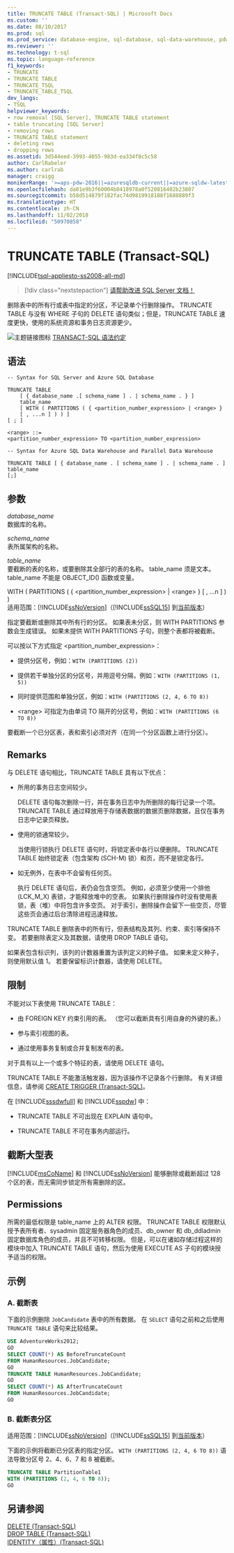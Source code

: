 ```yaml
---
title: TRUNCATE TABLE (Transact-SQL) | Microsoft Docs
ms.custom: ''
ms.date: 08/10/2017
ms.prod: sql
ms.prod_service: database-engine, sql-database, sql-data-warehouse, pdw
ms.reviewer: ''
ms.technology: t-sql
ms.topic: language-reference
f1_keywords:
- TRUNCATE
- TRUNCATE TABLE
- TRUNCATE_TSQL
- TRUNCATE_TABLE_TSQL
dev_langs:
- TSQL
helpviewer_keywords:
- row removal [SQL Server], TRUNCATE TABLE statement
- table truncating [SQL Server]
- removing rows
- TRUNCATE TABLE statement
- deleting rows
- dropping rows
ms.assetid: 3d544eed-3993-4055-983d-ea334f8c5c58
author: CarlRabeler
ms.author: carlrab
manager: craigg
monikerRange: '>=aps-pdw-2016||=azuresqldb-current||=azure-sqldw-latest||>=sql-server-2016||=sqlallproducts-allversions||>=sql-server-linux-2017||=azuresqldb-mi-current'
ms.openlocfilehash: da01e9b3f60004b0418978a0f520816402b23807
ms.sourcegitcommit: b58d514879f182fac74d9819918188f1688889f3
ms.translationtype: HT
ms.contentlocale: zh-CN
ms.lasthandoff: 11/02/2018
ms.locfileid: "50970858"
---
```

# <a name="truncate-table-transact-sql"></a>TRUNCATE TABLE (Transact-SQL)
[!INCLUDE[tsql-appliesto-ss2008-all-md](../../includes/tsql-appliesto-ss2008-all-md.md)]

> [!div class="nextstepaction"]
> [请帮助改进 SQL Server 文档！](https://80s3ignv.optimalworkshop.com/optimalsort/36yyw5kq-0)

删除表中的所有行或表中指定的分区，不记录单个行删除操作。 TRUNCATE TABLE 与没有 WHERE 子句的 DELETE 语句类似；但是，TRUNCATE TABLE 速度更快，使用的系统资源和事务日志资源更少。  
  
 ![主题链接图标](../../database-engine/configure-windows/media/topic-link.gif "主题链接图标") [TRANSACT-SQL 语法约定](../../t-sql/language-elements/transact-sql-syntax-conventions-transact-sql.md)  
  
## <a name="syntax"></a>语法  
  
```  
-- Syntax for SQL Server and Azure SQL Database  
  
TRUNCATE TABLE   
    [ { database_name .[ schema_name ] . | schema_name . } ]  
    table_name  
    [ WITH ( PARTITIONS ( { <partition_number_expression> | <range> }   
    [ , ...n ] ) ) ]  
[ ; ]  
  
<range> ::=  
<partition_number_expression> TO <partition_number_expression>  
```  
  
```  
-- Syntax for Azure SQL Data Warehouse and Parallel Data Warehouse  
  
TRUNCATE TABLE [ { database_name . [ schema_name ] . | schema_name . ] table_name  
[;]  
```  
  
## <a name="arguments"></a>参数  
 *database_name*  
 数据库的名称。  
  
 *schema_name*  
 表所属架构的名称。  
  
 *table_name*  
 要截断的表的名称，或要删除其全部行的表的名称。 table_name 须是文本。 table_name 不能是 OBJECT_ID() 函数或变量。  
  
 WITH ( PARTITIONS ( { \<partition_number_expression> | \<range> } [ , ...n ] ) )  
适用范围：[!INCLUDE[ssNoVersion](../../includes/ssnoversion-md.md)]（[!INCLUDE[ssSQL15](../../includes/sssql15-md.md)] 到[当前版本](http://go.microsoft.com/fwlink/p/?LinkId=299658)）
  
 指定要截断或删除其中所有行的分区。 如果表未分区，则 WITH PARTITIONS 参数会生成错误。 如果未提供 WITH PARTITIONS 子句，则整个表都将被截断。  
  
 可以按以下方式指定 \<partition_number_expression>： 
  
-   提供分区号，例如：`WITH (PARTITIONS (2))`  
  
-   提供若干单独分区的分区号，并用逗号分隔，例如：`WITH (PARTITIONS (1, 5))`  
  
-   同时提供范围和单独分区，例如：`WITH (PARTITIONS (2, 4, 6 TO 8))`  
  
-   \<range> 可指定为由单词 TO 隔开的分区号，例如：`WITH (PARTITIONS (6 TO 8))`  
  
 要截断一个已分区表，表和索引必须对齐（在同一个分区函数上进行分区）。  
  
## <a name="remarks"></a>Remarks  
 与 DELETE 语句相比，TRUNCATE TABLE 具有以下优点：  
  
-   所用的事务日志空间较少。  
  
     DELETE 语句每次删除一行，并在事务日志中为所删除的每行记录一个项。 TRUNCATE TABLE 通过释放用于存储表数据的数据页删除数据，且仅在事务日志中记录页释放。  
  
-   使用的锁通常较少。  
  
     当使用行锁执行 DELETE 语句时，将锁定表中各行以便删除。 TRUNCATE TABLE 始终锁定表（包含架构 (SCH-M) 锁）和页，而不是锁定各行。  
  
-   如无例外，在表中不会留有任何页。  
  
     执行 DELETE 语句后，表仍会包含空页。 例如，必须至少使用一个排他 (LCK_M_X) 表锁，才能释放堆中的空表。 如果执行删除操作时没有使用表锁，表（堆）中将包含许多空页。 对于索引，删除操作会留下一些空页，尽管这些页会通过后台清除进程迅速释放。  
  
 TRUNCATE TABLE 删除表中的所有行，但表结构及其列、约束、索引等保持不变。 若要删除表定义及其数据，请使用 DROP TABLE 语句。  
  
 如果表包含标识列，该列的计数器重置为该列定义的种子值。 如果未定义种子，则使用默认值 1。 若要保留标识计数器，请使用 DELETE。  
  
## <a name="restrictions"></a>限制  
 不能对以下表使用 TRUNCATE TABLE：  
  
-   由 FOREIGN KEY 约束引用的表。 （您可以截断具有引用自身的外键的表。）  
  
-   参与索引视图的表。  
  
-   通过使用事务复制或合并复制发布的表。  
  
 对于具有以上一个或多个特征的表，请使用 DELETE 语句。  
  
 TRUNCATE TABLE 不能激活触发器，因为该操作不记录各个行删除。 有关详细信息，请参阅 [CREATE TRIGGER (Transact-SQL)](../../t-sql/statements/create-trigger-transact-sql.md)。 
 
 在 [!INCLUDE[sssdwfull](../../includes/sssdwfull-md.md)] 和 [!INCLUDE[sspdw](../../includes/sspdw-md.md)] 中：

- TRUNCATE TABLE 不可出现在 EXPLAIN 语句中。

- TRUNCATE TABLE 不可在事务内部运行。
  
## <a name="truncating-large-tables"></a>截断大型表  
 [!INCLUDE[msCoName](../../includes/msconame-md.md)] 和 [!INCLUDE[ssNoVersion](../../includes/ssnoversion-md.md)] 能够删除或截断超过 128 个区的表，而无需同步锁定所有需删除的区。  
  
## <a name="permissions"></a>Permissions  
 所需的最低权限是 table_name 上的 ALTER 权限。 TRUNCATE TABLE 权限默认授予表所有者、sysadmin 固定服务器角色的成员、db_owner 和 db_ddladmin 固定数据库角色的成员，并且不可转移权限。 但是，可以在诸如存储过程这样的模块中加入 TRUNCATE TABLE 语句，然后为使用 EXECUTE AS 子句的模块授予适当的权限。  
  
## <a name="examples"></a>示例  
  
### <a name="a-truncate-a-table"></a>A. 截断表  
 下面的示例删除 `JobCandidate` 表中的所有数据。 在 `SELECT` 语句之前和之后使用 `TRUNCATE TABLE` 语句来比较结果。  
  
```sql  
USE AdventureWorks2012;  
GO  
SELECT COUNT(*) AS BeforeTruncateCount   
FROM HumanResources.JobCandidate;  
GO  
TRUNCATE TABLE HumanResources.JobCandidate;  
GO  
SELECT COUNT(*) AS AfterTruncateCount   
FROM HumanResources.JobCandidate;  
GO  
```  
  
### <a name="b-truncate-table-partitions"></a>B. 截断表分区  
  
适用范围：[!INCLUDE[ssNoVersion](../../includes/ssnoversion-md.md)]（[!INCLUDE[ssSQL15](../../includes/sssql15-md.md)] 到[当前版本](http://go.microsoft.com/fwlink/p/?LinkId=299658)）
  
 下面的示例将截断已分区表的指定分区。 `WITH (PARTITIONS (2, 4, 6 TO 8))` 语法导致分区号 2、4、6、7 和 8 被截断。  
  
```sql  
TRUNCATE TABLE PartitionTable1   
WITH (PARTITIONS (2, 4, 6 TO 8));  
GO  
```  
  
## <a name="see-also"></a>另请参阅  
 [DELETE (Transact-SQL)](../../t-sql/statements/delete-transact-sql.md)   
 [DROP TABLE (Transact-SQL)](../../t-sql/statements/drop-table-transact-sql.md)   
 [IDENTITY（属性）(Transact-SQL)](../../t-sql/statements/create-table-transact-sql-identity-property.md)  
  
  

